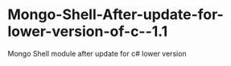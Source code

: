 # Mongo-Shell-After-update-for-lower-version-of-c--1.1
Mongo Shell module after update for c# lower version
